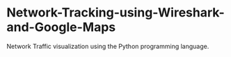 # Network-Tracking-using-Wireshark-and-Google-Maps

Network Traffic visualization using the Python programming language.
